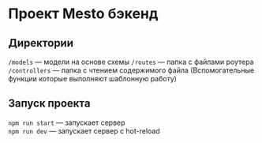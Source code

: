 # Проект Mesto бэкенд

## Директории

`/models` — модели на основе схемы 
`/routes` — папка с файлами роутера  
`/controllers` — папка с чтением содержимого файла (Вспомогательные функции которые выполняют шаблонную работу)

  
## Запуск проекта

`npm run start` — запускает сервер   
`npm run dev` — запускает сервер с hot-reload
